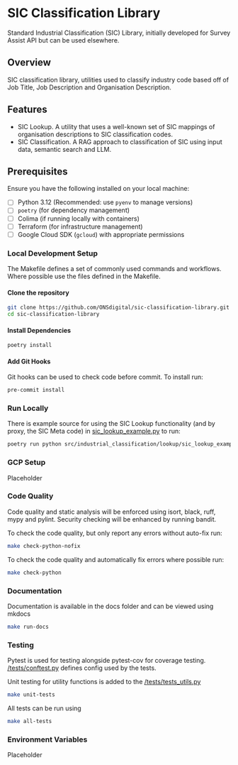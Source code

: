 # SIC Classification Library

Standard Industrial Classification (SIC) Library, initially developed for Survey Assist API but can be used elsewhere.

## Overview

SIC classification library, utilities used to classify industry code based off of Job Title, Job Description and Organisation Description.

## Features

- SIC Lookup.  A utility that uses a well-known set of SIC mappings of organisation descriptions to SIC classification codes.
- SIC Classification. A RAG approach to classification of SIC using input data, semantic search and LLM.

## Prerequisites

Ensure you have the following installed on your local machine:

- [ ] Python 3.12 (Recommended: use `pyenv` to manage versions)
- [ ] `poetry` (for dependency management)
- [ ] Colima (if running locally with containers)
- [ ] Terraform (for infrastructure management)
- [ ] Google Cloud SDK (`gcloud`) with appropriate permissions

### Local Development Setup

The Makefile defines a set of commonly used commands and workflows.  Where possible use the files defined in the Makefile.

#### Clone the repository

```bash
git clone https://github.com/ONSdigital/sic-classification-library.git
cd sic-classification-library
```

#### Install Dependencies

```bash
poetry install
```

#### Add Git Hooks

Git hooks can be used to check code before commit. To install run:

```bash
pre-commit install
```

### Run Locally

There is example source for using the SIC Lookup functionality (and by proxy, the SIC Meta code) in [sic_lookup_example.py](src/industrial_classification/sic_lookup_example.py) to run:

```bash
poetry run python src/industrial_classification/lookup/sic_lookup_example.py
```

### GCP Setup

Placeholder

### Code Quality

Code quality and static analysis will be enforced using isort, black, ruff, mypy and pylint. Security checking will be enhanced by running bandit.

To check the code quality, but only report any errors without auto-fix run:

```bash
make check-python-nofix
```

To check the code quality and automatically fix errors where possible run:

```bash
make check-python
```

### Documentation

Documentation is available in the docs folder and can be viewed using mkdocs

```bash
make run-docs
```

### Testing

Pytest is used for testing alongside pytest-cov for coverage testing.  [/tests/conftest.py](/tests/conftest.py) defines config used by the tests.

Unit testing for utility functions is added to the [/tests/tests_utils.py](./tests/tests_utils.py)

```bash
make unit-tests
```

All tests can be run using

```bash
make all-tests
```

### Environment Variables

Placeholder

